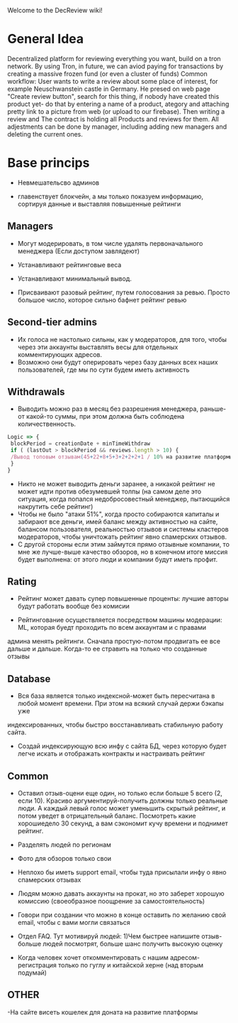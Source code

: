 Welcome to the DecReview wiki!
# General Idea
 Decentralized platform for reviewing everything you want, build on a tron network. By using Tron,
in future, we can aviod
paying for transactions by creating a massive frozen fund (or even a cluster of funds)
 Common workflow:
 User wants to write a review about some place of interest, for example Neuschwanstein castle in
Germany. He presed on web page
"Create review button", search for this thing, if nobody have created this product yet- do that by
entering a name of a product,
ategory and attaching pretty link to a picture from web (or upload to our firebase). Then writing a
review and
 The contract is holding all Products and reviews for them. All adjestments can be done by
manager, including adding new managers
and deleting the current ones.

 # Base princips
 * Невмешательсво админов

 * главенствует блокчейн, а мы только показуем информацию, сортируя данные и
выставляя повышенные рейтинги

## Managers
* Могут модерировать, в том числе удалять первоначального менеджера (Если доступом
завлядеют)
* Устанавливают рейтинговые веса

* Устанавливают минимальный вывод.
* Присваивают разовый рейтинг, путем голосования за ревью. Просто большое число,
которое сильно бафнет рейтинг ревью


## Second-tier admins
* Их голоса не настолько сильны, как у модераторов, для того, чтобы через эти аккаунты
выставлять весы для отдельных комментирующих адресов.
* Возможно они будут оперировать через базу данных всех наших пользователей, где мы
по сути будем иметь активность

## Withdrawals
 * Выводить можно раз в месяц без разрешения менеджера, раньше-от какой-то суммы,
при этом должна быть соблюдена количественность.

```javascript
Logic => {
 blockPeriod = creationDate + minTimeWithdraw
 if ( (lastOut > blockPeriod && reviews.length > 10) {
 /Вывод топовым отзывам(45+22+8+5+3+2+2+2+1 / 10% на развитие платформы)/
 }
}
```
 * Никто не может выводить деньги заранее, а никакой рейтинг не может идти против
обезумевшей толпы (на самом деле это ситуация,
когда попался недобросовестный менеджер, пытающийся накрутить себе рейтинг)
 * Чтобы не было "атаки 51%", когда просто собираются капиталы и забирают все деньги,
имей баланс между активностью на сайте, балансом пользователя, реальностью отзывов и
системы кластеров модераторов, чтобы уничтожать рейтинг явно спамерских отзывов.
* С другой стороны если этим займутся прямо отзывные компании, то мне же лучше-выше
качество обзоров, но в конечном итоге
миссия будет выполнена: от этого люди и компании будут иметь профит.

 ## Rating
 * Рейтинг может давать супер повышенные проценты: лучшие авторы будут работать
вообще без комисии

 * Рейтингование осуществляется посредством машины модерации: ML, которая буедт
проходить по всем аккаунтам и с правами

админа менять рейтинги. Сначала простую-потом продвигать ее все дальше и дальше.
Когда-то ее стравить на только что созданные отзывы

 ## Database
 * Вся база является только индексной-может быть пересчитана в любой момент времени.
При этом на всякий случай держи бэкапы уже

индексированных, чтобы быстро восстанавливать стабильную работу сайта.
 * Создай индексирующую всю инфу с сайта БД, через которую будет легче искать и
отображать контракты и настраивать рейтинг

 ## Common
 * Оставил отзыв-оцени еще один, но только если больше 5 всего (2, если 10). Красиво
аргументируй-получить должны только реальные люди.
А каждый левый голос может уменьшить скрытый рейтинг, и потом уведет в
отрицательный баланс. Посмотреть какие хорошиедело 30 секунд, а вам сэкономит кучу времени и поднимет рейтинг.
 * Разделять людей по регионам

 * Фото для обзоров только свои

 * Неплохо бы иметь support email, чтобы туда присылали инфу о явно спамерских отзывах

 * Людям можно давать аккаунты на прокат, но это заберет хорошую комиссию
(своеобразное поощрение за самостоятельность)
 * Говори при создании что можно в конце оставить по желанию свой email, чтобы с вами
могли связаться

 * Отдел FAQ. Тут мотивируй людей:
 1)Чем быстрее напишите отзыв-больше людей посмотрят, больше шанс получить
высокую оценку

 * Когда человек хочет откомментировать с нашим адресом-регистрация только по гуглу и
китайской херне (над вторым подумай)


 ## OTHER
 -На сайте висеть кошелек для доната на развитие платформы
